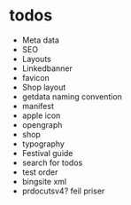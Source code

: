 # todos

- Meta data
- SEO
- Layouts
- Linkedbanner
- favicon
- Shop layout
- getdata naming convention
- manifest
- apple icon
- opengraph
- shop
- typography
- Festival guide
- search for todos
- test order
- bingsite xml
- prdocutsv4? feil priser
